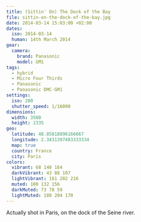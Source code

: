 ```yaml
---
title: (Sittin' On) The Dock of the Bay
file: sittin-on-the-dock-of-the-bay.jpg
date: 2014-03-14 15:03:00 +02:00
dates:
  iso: 2014-03-14
  human: 14th March 2014
gear:
  camera:
    brand: Panasonic
    model: GM1
tags:
  - hybrid
  - Micro Four Thirds
  - Panasonic
  - Panasonic DMC-GM1
settings:
  iso: 200
  shutter_speed: 1/16000
dimensions:
  width: 3500
  height: 2335
geo:
  latitude: 48.85818896166667
  longitude: 2.3431397483333334
  map: true
  country: France
  city: Paris
colors:
  vibrant: 68 140 164
  darkVibrant: 43 88 107
  lightVibrant: 161 202 216
  muted: 100 132 156
  darkMuted: 73 78 59
  lightMuted: 180 204 170
---
```


Actually shot in Paris, on the dock of the Seine river.
